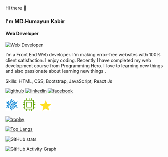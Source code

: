  Hi there 👋 
### I'm MD.Humayun Kabir
#### Web Developer
![Web Developer](https://ibb.co/bWn2vBY)

I’m a Front End Web developer. I'm making error-free websites with 100% client satisfaction. I enjoy coding. Recently I have completed my web development course from Programming Hero. I love to learning new things and also passionate about learning new things .

Skills: HTML, CSS, Bootstrap, JavaScript,  React Js



[<img src='https://cdn.jsdelivr.net/npm/simple-icons@3.0.1/icons/github.svg' alt='github' height='40'>](https://github.com/HKabir52447)  [<img src='https://cdn.jsdelivr.net/npm/simple-icons@3.0.1/icons/linkedin.svg' alt='linkedin' height='40'>](https://www.linkedin.com/in/md-humayun-kabir-8856911ba/)  [<img src='https://cdn.jsdelivr.net/npm/simple-icons@3.0.1/icons/facebook.svg' alt='facebook' height='40'>](https://www.facebook.com/profile.php?id=100008219011092)  

<a href='https://archiveprogram.github.com/'><img src='https://raw.githubusercontent.com/acervenky/animated-github-badges/master/assets/acbadge.gif' width='40' height='40'></a> <a href='https://docs.github.com/en/developers'><img src='https://raw.githubusercontent.com/acervenky/animated-github-badges/master/assets/devbadge.gif' width='40' height='40'></a> <a href='https://stars.github.com/'><img src='https://raw.githubusercontent.com/acervenky/animated-github-badges/master/assets/starbadge.gif' width='35' height='35'></a> 

[![trophy](https://github-profile-trophy.vercel.app/?username=HKabir52447)](https://github.com/ryo-ma/github-profile-trophy)

[![Top Langs](https://github-readme-stats.vercel.app/api/top-langs/?username=HKabir52447)](https://github.com/anuraghazra/github-readme-stats)

![GitHub stats](https://github-readme-stats.vercel.app/api?username=HKabir52447&show_icons=true)  

![GitHub Activity Graph](https://activity-graph.herokuapp.com/graph?username=HKabir52447)  


